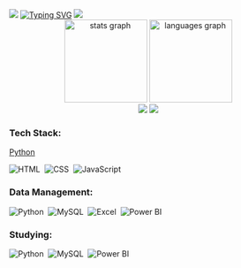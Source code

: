 <img src="https://capsule-render.vercel.app/api?type=waving&height=90&color=color=0:EEFF00,100:a82da8&text=&textBg=false&reversal=true&section=header&descAlignY=79">
<a href="https://git.io/typing-svg"><img src="https://readme-typing-svg.herokuapp.com?font=Fira+Code&pause=800&color=BC00F7&center=true&random=false&width=1000&height=70&lines=Hi!+I'm+Matheus+Cunha;I'm+a+Software+Engineering+Student+at+USJT;I'm+19+years-old%2C+living+in+S%C3%A3o+Paulo%2C+Brazil;My+purpose+is+contribute+for+change." alt="Typing SVG" /></a>
<img src="https://capsule-render.vercel.app/api?type=waving&height=90&color=color=0:EEFF00,100:a82da8&text=&textBg=false&reversal=false&section=footer&descAlignY=-29">
<div align="center">
  <img src="https://github-readme-stats.vercel.app/api?username=mcunhaaw&hide_title=false&hide_rank=false&show_icons=true&include_all_commits=true&count_private=true&disable_animations=false&theme=midnight-purple&locale=en&hide_border=false" height="150" alt="stats graph"  />
  <img src="https://github-readme-stats.vercel.app/api/top-langs?username=mcunhaaw&locale=en&hide_title=false&layout=compact&card_width=320&langs_count=5&theme=midnight-purple&hide_border=false" height="150" alt="languages graph"  />
  <div> <a href="https://www.linkedin.com/in/https://www.linkedin.com/in/matheus-cunha-730ab9224/" target="_blank"><img src="https://img.shields.io/badge/LinkedIn-0077B5?style=for-the-badge&logo=linkedin&logoColor=white" target="_blank"></a>
<a href="https://github.com/mcunhaaw" target="_blank"><img src="https://img.shields.io/badge/GitHub-100000?style=for-the-badge&logo=github&logoColor=white" target="_blank"></a>
</div>
</div>

### Tech Stack:
[Python](https://img.shields.io/badge/-python-0D1117?style=for-the-badge&logo=python&logoColor=1572B6&labelColor=0D1117)&nbsp;

![HTML](https://img.shields.io/badge/-HTML-0D1117?style=for-the-badge&logo=html5&labelColor=0D1117)&nbsp;
![CSS](https://img.shields.io/badge/-CSS-0D1117?style=for-the-badge&logo=CSS3&logoColor=1572B6&labelColor=0D1117)&nbsp;
![JavaScript](https://img.shields.io/badge/-JavaScript-0D1117?style=for-the-badge&logo=javascript&labelColor=0D1117&textColor=0D1117)&nbsp;

### Data Management:
![Python](https://img.shields.io/badge/-python-0D1117?style=for-the-badge&logo=python&logoColor=1572B6&labelColor=0D1117)&nbsp;
![MySQL](https://img.shields.io/badge/-mysql-0D1117?style=for-the-badge&logo=mysql&labelColor=0D1117)&nbsp;
![Excel](https://img.shields.io/badge/Microsoft_Excel-217346?logo=microsoft-excel&logoColor=white&style=for-the-badge)&nbsp;
![Power BI](https://img.shields.io/badge/Power%20BI-F2C811?logo=power-bi&logoColor=white&style=for-the-badge)
  
### Studying:
![Python](https://img.shields.io/badge/-python-0D1117?style=for-the-badge&logo=python&logoColor=1572B6&labelColor=0D1117)&nbsp;
![MySQL](https://img.shields.io/badge/-mysql-0D1117?style=for-the-badge&logo=mysql&labelColor=0D1117)&nbsp;
![Power BI](https://img.shields.io/badge/Power%20BI-F2C811?logo=power-bi&logoColor=white&style=for-the-badge)

###
